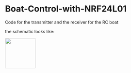 # Boat-Control-with-NRF24L01
Code for the transmitter and the receiver for the RC boat

the schematic looks like:

<img src="/Boat-Control-with-NRF24L01/blob/master/Schematic/schematicT.jpg" width=100>

